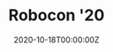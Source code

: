 ---
title: Robocon '20
summary: Watch these videos!! These are the robots I have worked on, a pair of bots which play rugby.
tags:
- Demo
date: "2020-10-18T00:00:00Z"

# Optional external URL for project (replaces project detail page).
external_link: https://drive.google.com/drive/folders/16cqmv89WiIuYNdG4o2HniQPV2vctxhTy?usp=sharing

image:
  caption: Robocon '20.
  focal_point: Smart
---